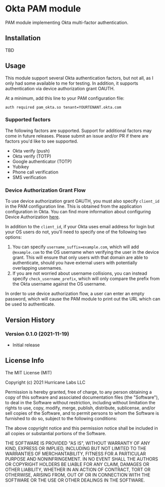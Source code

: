 # Okta PAM module

PAM module implementing Okta multi-factor authentication.

## Installation

TBD

## Usage

This module support several Okta authentication factors, but not all, as I only
had some available to me for testing. In addition, it supports authentication
via device authorization grant OAUTH.

At a minimum, add this line to your PAM configuration file:

```
auth required pam_okta.so tenant=YOURTENANT.okta.com
```

### Supported factors

The following factors are supported. Support for additional factors may come
in future releases. Please submit an issue and/or PR if there are factors you'd
like to see supported.

* Okta verify (push)
* Okta verify (TOTP)
* Google authenticator (TOTP)
* Yubikey
* Phone call verification
* SMS verification

### Device Authorization Grant Flow

To use device authorization grant OAUTH, you must also specify `client_id` in
the PAM configuration line. This is obtained from the application configuration
in Okta. You can find more information about configuring Device Authorization
[here](https://developer.okta.com/docs/guides/device-authorization-grant/main/).

In addition to the `client_id`, if your Okta uses email address for login but
your OS users do not, you'll need to specify one of the following two options:

1. You can specify `username_suffix=example.com`, which will add `@example.com`
   to the OS username when verifying the user in the device grant. This will
   ensure that only users with that domain are able to authenticate, should you
   have external users with potentially overlapping usernames.
2. If you are not worried about username collisions, you can instead specify
   `check_username_prefix`, which will only compare the prefix from the Okta
   username against the OS username.

In order to use device authorization flow, a user can enter an empty password,
which will cause the PAM module to print out the URL which can be used to
authenticate.

Version History
---------------

### Version 0.1.0 (2021-11-19)

-   Initial release

License Info
------------

The MIT License (MIT)

Copyright (c) 2021 Hurricane Labs LLC

Permission is hereby granted, free of charge, to any person obtaining a copy of
this software and associated documentation files (the "Software"), to deal in
the Software without restriction, including without limitation the rights to
use, copy, modify, merge, publish, distribute, sublicense, and/or sell copies of
the Software, and to permit persons to whom the Software is furnished to do so,
subject to the following conditions:

The above copyright notice and this permission notice shall be included in all
copies or substantial portions of the Software.

THE SOFTWARE IS PROVIDED \"AS IS\", WITHOUT WARRANTY OF ANY KIND, EXPRESS OR
IMPLIED, INCLUDING BUT NOT LIMITED TO THE WARRANTIES OF MERCHANTABILITY, FITNESS
FOR A PARTICULAR PURPOSE AND NONINFRINGEMENT. IN NO EVENT SHALL THE AUTHORS OR
COPYRIGHT HOLDERS BE LIABLE FOR ANY CLAIM, DAMAGES OR OTHER LIABILITY, WHETHER
IN AN ACTION OF CONTRACT, TORT OR OTHERWISE, ARISING FROM, OUT OF OR IN
CONNECTION WITH THE SOFTWARE OR THE USE OR OTHER DEALINGS IN THE SOFTWARE.
